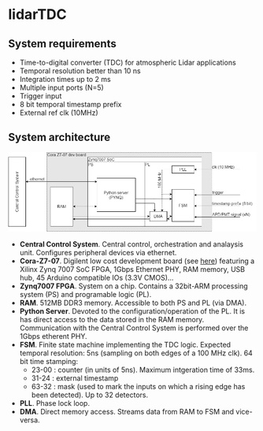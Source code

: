 # lidarTDC
## System requirements
* Time-to-digital converter (TDC) for atmospheric Lidar applications
* Temporal resolution better than 10 ns 
* Integration times up to 2 ms
* Multiple input ports (N=5)
* Trigger input
* 8 bit temporal timestamp prefix
* External ref clk (10MHz)

## System architecture
![System architecture](doc/lidarTDC.png)
* **Central Control System**. Central control, orchestration and analaysis unit. Configures peripheral devices via ethernet.
* **Cora-Z7-07**. Digilent low cost development board (see [here](https://store.digilentinc.com/cora-z7-zynq-7000-single-core-and-dual-core-options-for-arm-fpga-soc-development)) featuring a Xilinx Zynq 7007 SoC FPGA, 1Gbps Ethernet PHY, RAM memory, USB hub, 45 Arduino compatible IOs (3.3V CMOS)...
* **Zynq7007 FPGA**. System on a chip. Contains a 32bit-ARM processing system (PS) and programable logic (PL). 
* **RAM**. 512MB DDR3 memory. Accessible to both PS and PL (via DMA).
* **Python Server**. Devoted to the configuration/operation of the PL. It is has direct access to the data stored in the RAM memory. Communication with the Central Control System is performed over the 1Gbps etherent PHY.  
 * **FSM**. Finite state machine implementing the TDC logic. Expected temporal resolution: 5ns (sampling on both edges of a 100 MHz clk). 64 bit time stamping: 
    * 23-00 : counter (in units of 5ns). Maximum intgeration time of 33ms.
    * 31-24 : external timestamp 
    * 63-32 : mask (used to mark the inputs on which a rising edge has been detected). Up to 32 detectors.
* **PLL**. Phase lock loop. 
* **DMA**. Direct memory access. Streams data from RAM to FSM and vice-versa. 

